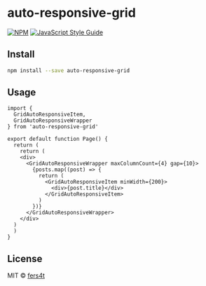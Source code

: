 # auto-responsive-grid

[![NPM](https://img.shields.io/npm/v/auto-responsive-grid.svg)](https://www.npmjs.com/package/auto-responsive-grid) [![JavaScript Style Guide](https://img.shields.io/badge/code_style-standard-brightgreen.svg)](https://standardjs.com)

## Install

```bash
npm install --save auto-responsive-grid
```

## Usage

```tsx
import {
  GridAutoResponsiveItem,
  GridAutoResponsiveWrapper
} from 'auto-responsive-grid'

export default function Page() {
  return (
    return (
    <div>
      <GridAutoResponsiveWrapper maxColumnCount={4} gap={10}>
        {posts.map((post) => {
          return (
            <GridAutoResponsiveItem minWidth={200}>
              <div>{post.title}</div>
            </GridAutoResponsiveItem>
          )
        })}
      </GridAutoResponsiveWrapper>
    </div>
  )
  )
}
```

## License

MIT © [fers4t](https://github.com/fers4t)
